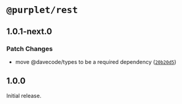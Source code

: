 # `@purplet/rest`

## 1.0.1-next.0

### Patch Changes

- move @davecode/types to be a required dependency ([`20b20d5`](https://github.com/CRBT-Team/Purplet/commit/20b20d564234091974bc0af18f1fe4d92152271c))

## 1.0.0

Initial release.
